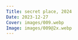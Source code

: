 ```yaml
---
Title: secret place, 2024
Date: 2023-12-27
Cover: images/009.webp
Image: images/009@2x.webp
---
```

